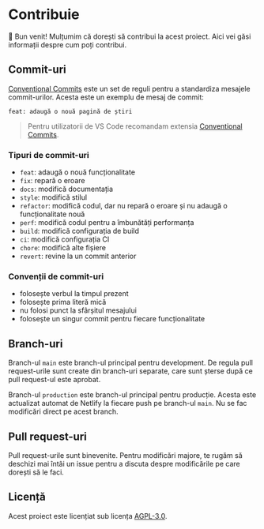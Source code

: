 # Contribuie

:wave: Bun venit! Mulțumim că dorești să contribui la acest proiect. Aici vei găsi informații despre cum poți contribui.

## Commit-uri

[Conventional Commits](https://www.conventionalcommits.org/) este un set de reguli pentru a standardiza mesajele commit-urilor. Acesta este un exemplu de mesaj de commit:

```
feat: adaugă o nouă pagină de știri
```

> Pentru utilizatorii de VS Code recomandam extensia [Conventional Commits](https://marketplace.visualstudio.com/items?itemName=vivaxy.vscode-conventional-commits).

### Tipuri de commit-uri

-   `feat`: adaugă o nouă funcționalitate
-   `fix`: repară o eroare
-   `docs`: modifică documentația
-   `style`: modifică stilul
-   `refactor`: modifică codul, dar nu repară o eroare și nu adaugă o funcționalitate nouă
-   `perf`: modifică codul pentru a îmbunătăți performanța
-   `build`: modifică configurația de build
-   `ci`: modifică configurația CI
-   `chore`: modifică alte fișiere
-   `revert`: revine la un commit anterior

### Convenții de commit-uri

-   folosește verbul la timpul prezent
-   folosește prima literă mică
-   nu folosi punct la sfârșitul mesajului
-   folosește un singur commit pentru fiecare funcționalitate

## Branch-uri

Branch-ul `main` este branch-ul principal pentru development. De regula pull request-urile sunt create din branch-uri separate, care sunt șterse după ce pull request-ul este aprobat.

Branch-ul `production` este branch-ul principal pentru producție. Acesta este actualizat automat de Netlify la fiecare push pe branch-ul `main`. Nu se fac modificări direct pe acest branch.

## Pull request-uri

Pull request-urile sunt binevenite. Pentru modificări majore, te rugăm să deschizi mai întâi un issue pentru a discuta despre modificările pe care dorești să le faci.

## Licență

Acest proiect este licențiat sub licența [AGPL-3.0](/LICENSE).
